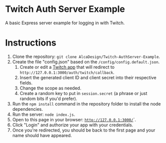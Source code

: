 # Twitch Auth Server Example

A basic Express server example for logging in with Twitch.

# Instructions

1. Clone the repository: `git clone AlcaDesign/Twitch-AuthServer-Example`.
2. Create the file "config.json" based on the `/config/config.default.json`.
    1. Create or edit a [Twitch app](http://www.twitch.tv/kraken/oauth2/clients/new) that will redirect to `http://127.0.0.1:3000/auth/twitch/callback`.
    2. Insert the generated client ID and client secret into their respective fields.
    3. Change the scope as needed.
    4. Create a random key to put in `session.secret` (a phrase or just random bits if you'd prefer).
3. Run the `npm install` command in the repository folder to install the node dependencies.
4. Run the server: `node index.js`.
5. Open to this page in your browser: [`http://127.0.0.1:3000/`](http://127.0.0.1:3000/)`.
6. Click "Login" and authorize your app with your credentials.
7. Once you're redirected, you should be back to the first page and your name should have appeared.
